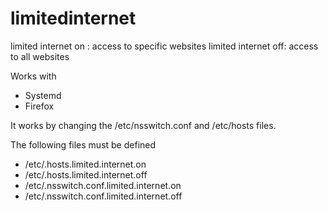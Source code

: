 # limitedinternet


limited internet on :    access to specific websites
limited internet off:    access to all websites

Works with
  * Systemd
  * Firefox

It works by changing the
    /etc/nsswitch.conf and
    /etc/hosts
files.

The following files must be defined
   * /etc/.hosts.limited.internet.on
   * /etc/.hosts.limited.internet.off
   * /etc/.nsswitch.conf.limited.internet.on
   * /etc/.nsswitch.conf.limited.internet.off
